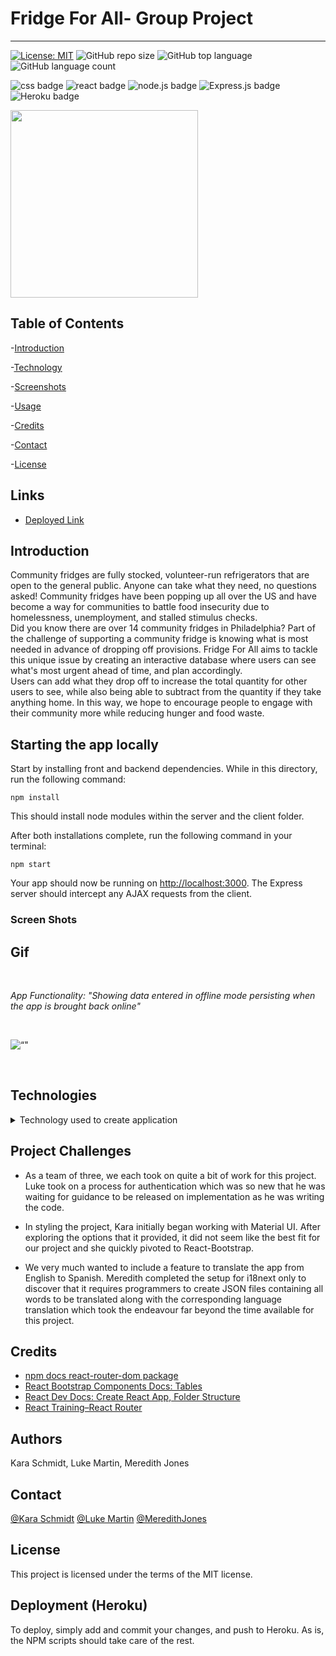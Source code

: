 # Fridge For All- Group Project
***

[![License: MIT](https://img.shields.io/badge/License-MIT-yellow.svg)](https://opensource.org/licenses/MIT)
![GitHub repo size](https://img.shields.io/github/repo-size/meredithajones/Fridge_For_All?logo=github)
![GitHub top language](https://img.shields.io/github/languages/top/meredithajones/Fridge_For_All?color=green&logo=github&logoColor=green)
![GitHub language count](https://img.shields.io/github/languages/count/meredithajones/Fridge_For_All)


![css badge](https://img.shields.io/badge/css3%20-%231572B6.svg?&style=for-the-badge&logo=css3&logoColor=white)
![react badge](https://img.shields.io/badge/react%20-%2320232a.svg?&style=for-the-badge&logo=react&logoColor=%2361DAFB)
![node.js badge](https://img.shields.io/badge/node.js%20-%2343853D.svg?&style=for-the-badge&logo=node.js&logoColor=white)
![Express.js badge](https://img.shields.io/badge/express.js%20-%23404d59.svg?&style=for-the-badge)
![Heroku badge](https://img.shields.io/badge/heroku%20-%23430098.svg?&style=for-the-badge&logo=heroku&logoColor=white)



<img src="https://raw.githubusercontent.com/meredithajones/Fridge_For_All/main/client/public/imgs/FFA.png" width="300">

## Table of Contents

-[Introduction](#Introduction)

-[Technology](#Technologies)

-[Screenshots](#Screenshots)
   
-[Usage](#Usage)

-[Credits](#Credits)

-[Contact](#Contact)

-[License](#License) 


## Links

* [Deployed Link]()

## Introduction
  
Community fridges are fully stocked, volunteer-run refrigerators that are open to the  general public. Anyone can take what they need, no questions asked! Community fridges have been popping up all over the US and have become a way for communities to battle food insecurity due to homelessness, unemployment, and stalled stimulus checks. 
<br> Did you know there are over 14 community fridges in Philadelphia? Part of the challenge of supporting a community fridge is knowing what is most needed in advance of dropping off provisions. Fridge For All aims to tackle this unique issue by creating an interactive database where users can see what's most urgent ahead of time, and plan accordingly. 
<br>Users can add what they drop off to increase the total quantity for other users to see, while also being able to subtract from the quantity if they take anything home. In this way, we hope to encourage people to engage with their community more while reducing hunger and food waste.

## Starting the app locally

Start by installing front and backend dependencies. While in this directory, run the following command:

```
npm install
```

This should install node modules within the server and the client folder.

After both installations complete, run the following command in your terminal:

```
npm start
```

Your app should now be running on <http://localhost:3000>. The Express server should intercept any AJAX requests from the client.


### Screen Shots
 ## Gif

<br>

 _App Functionality: "Showing data entered in offline mode persisting when the app is brought back online"_

<br>

![“"]()

<br>



## Technologies
<details>
<summary>Technology used to create application</summary>



* React

* CSS

* NodeJS

* Mapquest 

* "Authentication Here"

* React-Bootstap

* Hosting on Heroku


	
</details>


## Project Challenges
*  As a team of three, we each took on quite a bit of work for this project. Luke took on a process for authentication which was so new that he was waiting for guidance to be released on implementation as he was writing the code. 

* In styling the project, Kara initially began working with Material UI. After exploring the options that it provided, it did not seem like the best fit for our project and she quickly pivoted to React-Bootstrap.

* We very much wanted to include a feature to translate the app from English to Spanish. Meredith completed the setup for i18next only to discover that it requires programmers to create JSON files containing all words to be translated along with the corresponding language translation which took the endeavour far beyond the time available for this project.


## Credits

* [npm docs react-router-dom package](https://www.npmjs.com/package/react-router-dom)
* [React Bootstrap Components Docs: Tables](https://react-bootstrap.github.io/components/table/)
* [React Dev Docs: Create React App, Folder Structure](https://create-react-app.dev/docs/folder-structure/) 
* [React Training–React Router](https://reactrouter.com/web/guides/primary-components)


## Authors
 Kara Schmidt, Luke Martin, Meredith Jones

## Contact
[@Kara Schmidt](https://github.com/karajsch)
[@Luke Martin](https://github.com/LukeMartin-123)
[@MeredithJones](https://github.com/meredithajones)

## License 
This project is licensed under the terms of the MIT license.


## Deployment (Heroku)

To deploy, simply add and commit your changes, and push to Heroku. As is, the NPM scripts should take care of the rest.
